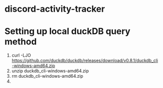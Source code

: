# discord-activity-tracker

# Setting up local duckDB query method

1. curl -LJO https://github.com/duckdb/duckdb/releases/download/v0.8.1/duckdb_cli-windows-amd64.zip
2. unzip duckdb_cli-windows-amd64.zip
3. rm duckdb_cli-windows-amd64.zip
4.
